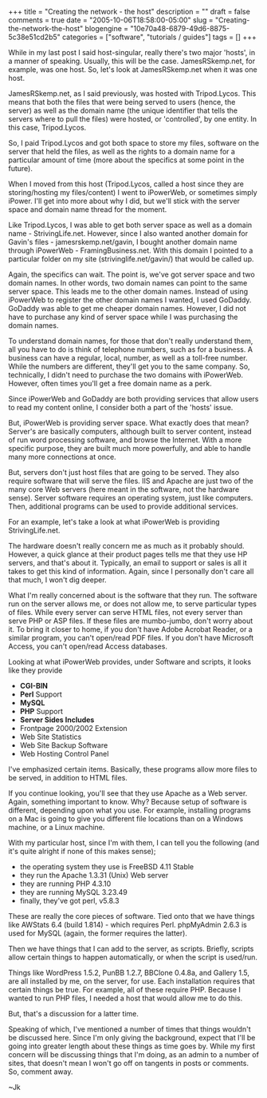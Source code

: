 +++
title = "Creating the network - the host"
description = ""
draft = false
comments = true
date = "2005-10-06T18:58:00-05:00"
slug = "Creating-the-network-the-host"
blogengine = "10e70a48-6879-49d6-8875-5c38e51cd2b5"
categories = ["software", "tutorials / guides"]
tags = []
+++

<p>
While in my last post I said host-singular, really there&#39;s two major &#39;hosts&#39;, in a manner of speaking. Usually, this will be the case. JamesRSkemp.net, for example, was one host. So, let&#39;s look at JamesRSkemp.net when it was one host.<!--more--><!--adsense-->
</p>
<p>
JamesRSkemp.net, as I said previously, was hosted with Tripod.Lycos. This means that both the files that were being served to users (hence, the server) as well as the domain name (the unique identifier that tells the servers where to pull the files) were hosted, or &#39;controlled&#39;, by one entity. In this case, Tripod.Lycos.
</p>
<p>
So, I paid Tripod.Lycos and got both space to store my files, software on the server that held the files, as well as the rights to a domain name for a particular amount of time (more about the specifics at some point in the future).
</p>
<p>
When I moved from this host (Tripod.Lycos, called a host since they are storing/hosting my files/content) I went to iPowerWeb, or sometimes simply iPower. I&#39;ll get into more about why I did, but we&#39;ll stick with the server space and domain name thread for the moment.
</p>
<p>
Like Tripod.Lycos, I was able to get both server space as well as a domain name - StrivingLife.net. However, since I also wanted another domain for Gavin&#39;s files - jamesrskemp.net/gavin, I bought another domain name through iPowerWeb - FramingBusiness.net. With this domain I pointed to a particular folder on my site (strivinglife.net/gavin/) that would be called up.
</p>
<p>
Again, the specifics can wait. The point is, we&#39;ve got server space and two domain names. In other words, two domain names can point to the same server space. This leads me to the other domain names. Instead of using iPowerWeb to register the other domain names I wanted, I used GoDaddy. GoDaddy was able to get me cheaper domain names. However, I did not have to purchase any kind of server space while I was purchasing the domain names.
</p>
<p>
To understand domain names, for those that don&#39;t really understand them, all you have to do is think of telephone numbers, such as for a business. A business can have a regular, local, number, as well as a toll-free number. While the numbers are different, they&#39;ll get you to the same company. So, technically, I didn&#39;t need to purchase the two domains with iPowerWeb. However, often times you&#39;ll get a free domain name as a perk.
</p>
<p>
Since iPowerWeb and GoDaddy are both providing services that allow users to read my content online, I consider both a part of the &#39;hosts&#39; issue.
</p>
<p>
But, iPowerWeb is providing server space. What exactly does that mean? Server&#39;s are basically computers, although built to server content, instead of run word processing software, and browse the Internet. With a more specific purpose, they are built much more powerfully, and able to handle many more connections at once.
</p>
<p>
But, servers don&#39;t just host files that are going to be served. They also require software that will serve the files. IIS and Apache are just two of the many core Web servers (here meant in the software, not the hardware sense). Server software requires an operating system, just like computers. Then, additional programs can be used to provide additional services.
</p>
<p>
For an example, let&#39;s take a look at what iPowerWeb is providing StrivingLife.net.
</p>
<p>
The hardware doesn&#39;t really concern me as much as it probably should. However, a quick glance at their product pages tells me that they use HP servers, and that&#39;s about it. Typically, an email to support or sales is all it takes to get this kind of information. Again, since I personally don&#39;t care all that much, I won&#39;t dig deeper.
</p>
<p>
What I&#39;m really concerned about is the software that they run. The software run on the server allows me, or does not allow me, to serve particular types of files. While every server can serve HTML files, not every server than serve PHP or ASP files. If these files are mumbo-jumbo, don&#39;t worry about it. To bring it closer to home, if you don&#39;t have Adobe Acrobat Reader, or a similar program, you can&#39;t open/read PDF files. If you don&#39;t have Microsoft Access, you can&#39;t open/read Access databases.
</p>
<p>
Looking at what iPowerWeb provides, under Software and scripts, it looks like they provide
</p>
<ul>
	<li><strong>CGI-BIN</strong></li>
	<li><strong>Perl</strong> Support</li>
	<li><strong>MySQL</strong></li>
	<li><strong>PHP</strong> Support</li>
	<li><strong>Server Sides Includes</strong></li>
	<li>Frontpage 2000/2002 Extension</li>
	<li>Web Site Statistics</li>
	<li>Web Site Backup Software</li>
	<li>Web Hosting Control Panel</li>
</ul>
<p>
I&#39;ve emphasized certain items. Basically, these programs allow more files to be served, in addition to HTML files.
</p>
<p>
If you continue looking, you&#39;ll see that they use Apache as a Web server. Again, something important to know. Why? Because setup of software is different, depending upon what you use. For example, installing programs on a Mac is going to give you different file locations than on a Windows machine, or a Linux machine.
</p>
<p>
With my particular host, since I&#39;m with them, I can tell you the following (and it&#39;s quite alright if none of this makes sense);
</p>
<ul>
	<li>the operating system they use is FreeBSD 4.11 Stable</li>
	<li>they run the Apache 1.3.31 (Unix) Web server</li>
	<li>they are running PHP 4.3.10</li>
	<li>they are running MySQL 3.23.49</li>
	<li>finally, they&#39;ve got perl, v5.8.3</li>
</ul>
<p>
These are really the core pieces of software. Tied onto that we have things like AWStats 6.4 (build 1.814) - which requires Perl. phpMyAdmin 2.6.3 is used for MySQL (again, the former requires the latter).
</p>
<p>
Then we have things that I can add to the server, as scripts. Briefly, scripts allow certain things to happen automatically, or when the script is used/run.
</p>
<p>
Things like WordPress 1.5.2, PunBB 1.2.7, BBClone 0.4.8a, and Gallery 1.5, are all installed by me, on the server, for use. Each installation requires that certain things be true. For example, all of these require PHP. Because I wanted to run PHP files, I needed a host that would allow me to do this.
</p>
<p>
But, that&#39;s a discussion for a latter time.
</p>
<p>
Speaking of which, I&#39;ve mentioned a number of times that things wouldn&#39;t be discussed here. Since I&#39;m only giving the background, expect that I&#39;ll be going into greater length about these things as time goes by. While my first concern will be discussing things that I&#39;m doing, as an admin to a number of sites, that doesn&#39;t mean I won&#39;t go off on tangents in posts or comments. So, comment away.
</p>
<p>
~Jk
</p>

